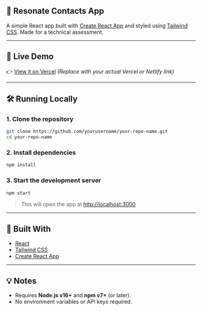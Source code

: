 ## 📘 Resonate Contacts App

A simple React app built with [Create React App](https://create-react-app.dev/) and styled using [Tailwind CSS](https://tailwindcss.com/).
Made for a technical assessment.

---

## 🚀 Live Demo

👉 [View it on Vercel](https://resonate-app-psi.vercel.app)
*(Replace with your actual Vercel or Netlify link)*

---

## 🛠️ Running Locally

### 1. Clone the repository

```bash
git clone https://github.com/yourusername/your-repo-name.git
cd your-repo-name
```

### 2. Install dependencies

```bash
npm install
```

### 3. Start the development server

```bash
npm start
```

> This will open the app at [http://localhost:3000](http://localhost:3000)

---

## 🧰 Built With

* [React](https://reactjs.org/)
* [Tailwind CSS](https://tailwindcss.com/)
* [Create React App](https://create-react-app.dev/)

---

## 💡 Notes

* Requires **Node.js v16+** and **npm v7+** (or later).
* No environment variables or API keys required.

